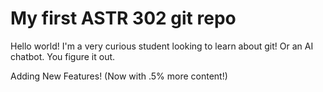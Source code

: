 # My first ASTR 302 git repo

Hello world! I'm a very curious student looking to learn about git!
Or an AI chatbot.
You figure it out.

Adding New Features! (Now with .5% more content!)
